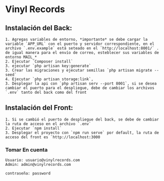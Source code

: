 # Vinyl Records

## Instalación del Back:
    1. Agregas variables de entorno, *importante* se debe cargar la variable `APP_URL` con el puerto y servidor correspondiente, en el archivo `.env.example` está seteado en el `http://localhost:8001/` . de igual manera para el envío de correo, esteblecer sus variables de entorno MAIL_*
    2. Ejecutar `Composer install`
    3. ejecutar `php artisan key:generate`
    3. Crear las migraciones y ejecutar semillas `php artisan migrate --seed`
    4. Ejecutar `php artisan storage:link`,
    3. Desplegar la api con `php artisan serv --port 8001`, si se desea cambiar el puerto para el despliegue, debe de cambiar los archivos `.env` tanto del back como del front

## Instalación del Front:
    1. Si se cambió el puerto de despliegue del back, se debe de cambiar la ruta de acceso en el archivo `.env`
    2. Ejecutar `npm install`
    3. Desplegar el proyecto con `npm run serve` por default, la ruta de acceso del front es `http://localhost:3000

### Tomar En cuenta
    Usuario: usuario@vinylrecords.com
    Admin: admin@vinylrecords.com

    contraseña: password